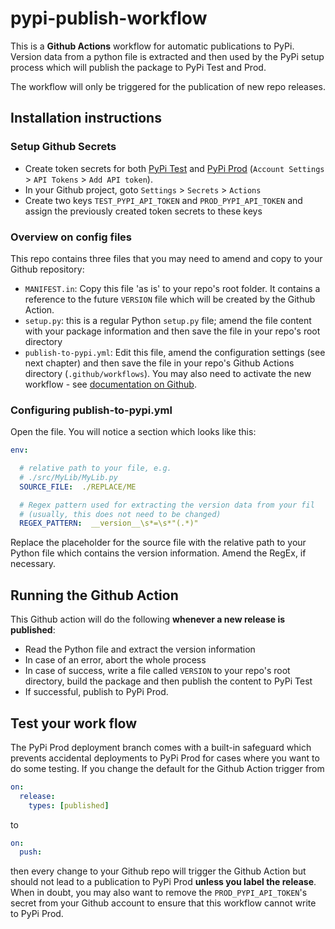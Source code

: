 # pypi-publish-workflow

This is a __Github Actions__ workflow for automatic publications to PyPi. Version data from a python file is extracted and then used by the PyPi setup process which will publish the package to PyPi Test and Prod. 

The workflow will only be triggered for the publication of new repo releases.

## Installation instructions

### Setup Github Secrets

- Create token secrets for both [PyPi Test](https://test.pypi.org/) and [PyPi Prod](https://www.pypi.org/) (``Account Settings`` > ``API Tokens`` > ``Add API token``). 
- In your Github project, goto ``Settings`` > ``Secrets`` > ``Actions``
- Create two keys ``TEST_PYPI_API_TOKEN`` and ``PROD_PYPI_API_TOKEN`` and assign the previously created token secrets to these keys

### Overview on config files

This repo contains three files that you may need to amend and copy to your Github repository:

- ``MANIFEST.in``: Copy this file 'as is' to your repo's root folder. It contains a reference to the future ``VERSION`` file which will be created by the Github Action.
- ``setup.py``: this is a regular Python ``setup.py`` file; amend the file content with your package information and then save the file in your repo's root directory
- ``publish-to-pypi.yml``: Edit this file, amend the configuration settings (see next chapter) and then save the file in your repo's Github Actions directory (``.github/workflows``). You may also need to activate the new workflow - see [documentation on Github](https://docs.github.com/en/actions).

### Configuring publish-to-pypi.yml

Open the file. You will notice a section which looks like this:

```yml
env:

  # relative path to your file, e.g.
  # ./src/MyLib/MyLib.py
  SOURCE_FILE:  ./REPLACE/ME

  # Regex pattern used for extracting the version data from your fil
  # (usually, this does not need to be changed)
  REGEX_PATTERN:  __version__\s*=\s*"(.*)"
```

Replace the placeholder for the source file with the relative path to your Python file which contains the version information. Amend the RegEx, if necessary.

## Running the Github Action

This Github action will do the following __whenever a new release is published__:

- Read the Python file and extract the version information
- In case of an error, abort the whole process
- In case of success, write a file called ``VERSION`` to your repo's root directory, build the package and then publish the content to PyPi Test
- If successful, publish to PyPi Prod.

## Test your work flow

The PyPi Prod deployment branch comes with a built-in safeguard which prevents accidental deployments to PyPi Prod for cases where you want to do some testing. If you change the default for the Github Action trigger from

```yml
on:
  release:
    types: [published]
```

to

```yml
on:
  push:
```

then every change to your Github repo will trigger the Github Action but should not lead to a publication to PyPi Prod __unless you label the release__. When in doubt, you may also want to remove the ``PROD_PYPI_API_TOKEN``'s secret from your Github account to ensure that this workflow cannot write to PyPi Prod.
